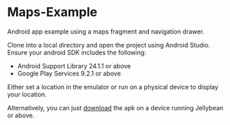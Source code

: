 # Maps-Example
Android app example using a maps fragment and navigation drawer.

Clone into a local directory and open the project using Android Studio. 
Ensure your android SDK includes the following:
- Android Support Library 24.1.1 or above
- Google Play Services 9.2.1 or above

Either set a location in the emulator or run on a physical device to display your location.

Alternatively, you can just [download](https://drive.google.com/open?id=0B1xRktzHXlMiX2ktb1o1U0RTSEU) the apk on a device running Jellybean or above.
